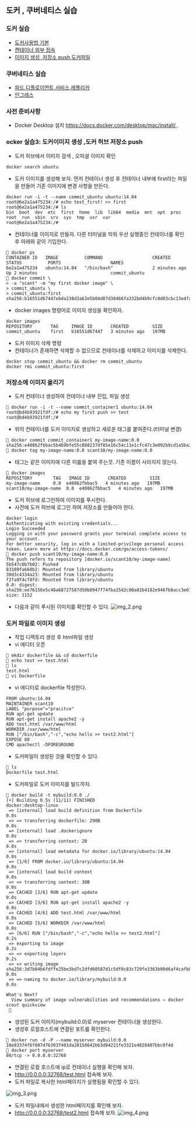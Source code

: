 ## 도커 , 쿠버네티스 실습
### 도커 실습
- [도커사용법 기본](https://github.com/cnaps/learningspoons/blob/main/dockeredu/docker1.md)
- [켄테이너 외부 접속](https://github.com/cnaps/learningspoons/blob/main/dockeredu/docker2.md)
- [이미지 생성 ,저장소 push,도커파일](https://github.com/cnaps/learningspoons/blob/main/dockeredu/docker3.md)
### 쿠버네티스 실습
- [파드,디플로이먼트,서비스,레플리카](https://github.com/cnaps/learningspoons/blob/main/k8sedu/podservice/pod.md)
- [인그레스](https://github.com/cnaps/learningspoons/blob/main/k8sedu/ingress/ingress.md)

### 사전 준비사항
- Docker Desktop 설치 https://docs.docker.com/desktop/mac/install/ .


### ocker 실습3: 도커이미지 생성 ,도커 허브 저장소 push
- 도커 허브에서 이미지 검색 , 오피셜 이미지 확인
```
docker search ubuntu
``` 

- 도커 이미지를 생성해 보자. 먼저 컨테이너 생성 후 컨테이너 내부에 first라는 파일을 만들어 기존 이미지에 변경 사항을 만든다.
```
docker run -i -t --name commit_ubuntu ubuntu:14.04
root@6e2a1a475234:/# echo test_first! >> first
root@6e2a1a475234:/# ls
bin  boot  dev  etc  first  home  lib  lib64  media  mnt  opt  proc  root  run  sbin  srv  sys  tmp  usr  var
root@6e2a1a475234:/#
```
- 컨테이너를 이미지로 만들자. 다른 터미널을 띄워 우선 실행중인 컨테이너를 확인 후 아래와 같이 기입한다.
```
 docker ps
CONTAINER ID   IMAGE          COMMAND                   CREATED         STATUS          PORTS                   NAMES
6e2a1a475234   ubuntu:14.04   "/bin/bash"               2 minutes ago   Up 2 minutes                            commit_ubuntu
 docker commit \
> -a "scant" -m "my first docker image" \
> commit_ubuntu \
> commit_ubuntu:first
sha256:b16551d67447ebda238d3a63e5b04d87d30466fa332bd4b9cfc0d03cbc13e4fa
```
- docker images 명령어로 이미지 생성을 확인하자.
```
docker images
REPOSITORY       TAG     IMAGE ID       CREATED         SIZE
commit_ubuntu    first   b16551d67447   3 minutes ago   197MB
```
- 도커 이미지 삭제 명령
- 컨테이너가 존재하면 삭제할 수 없으므로 컨테이너를 삭제하고 이미지를 삭제한다.
```
docker stop commit_ubuntu && docker rm commit_ubuntu
docker rmi commit_ubuntu:first
```
### 저장소에 이미지 올리기
- 도커 컨테이너 생성하여 컨테이너 내부 진입, 파일 생성
```
 docker run -i -t --name commit_container1 ubuntu:14.04
root@bd4b93921fdf:/# echo my first push >> test
root@bd4b93921fdf:/#
```
- 위의 컨테이너를 도커 이미지로 생성하고 새로운 태그를 붙여준다.(터미널 변경)
```
 docker commit commit_container1 my-image-name:0.0
sha256:e40862fbbac5b469bfe55c888237df85e16c54c11e1cfc47c3e092b9cd1a5ba3
 docker tag my-image-name:0.0 scant10/my-image-name:0.0
```
- 태그는 같은 이미지에 다른 이륾을 붙여 주는것. 기존 이름이 사라지지 않는다.
```
 docker images
REPOSITORY        TAG   IMAGE ID       CREATED         SIZE
my-image-name     0.0  e40862fbbac5   4 minutes ago   197MB
scant10/my-image-name  0.0  e40862fbbac5   4 minutes ago   197MB
```
- 도커 허브에 로그인하여 이미지를 푸시한다. 
- 사전에 도커 허브에 로그인 하여 저장소를 만들어야 한다.
```
docker login
Authenticating with existing credentials...
Login Succeeded
Logging in with your password grants your terminal complete access to your account.
For better security, log in with a limited-privilege personal access token. Learn more at https://docs.docker.com/go/access-tokens/
 docker push scant10/my-image-name:0.0
The push refers to repository [docker.io/scant10/my-image-name]
5b547c6b7b02: Pushed
83109fa660b2: Mounted from library/ubuntu
30d3c4334a23: Mounted from library/ubuntu
f2fa9f4cf8fd: Mounted from library/ubuntu
0.0: digest: sha256:ee76156e5c48a68727587d50b8947f74fba25d2c80a81b4182e946fb8acc3e67 size: 1152
```
- 다음과 같이 푸시된 이미지를 확인할 수 있다.
![img_2.png](img_2.png)

### 도커 파일로 이미지 생성 
- 작업 디렉토리 생성 후 html파일 생성
- vi 에디터 오픈
```
 mkdir dockerfile && cd dockerfile
 echo test >> test.html
 ls
test.html
 vi Dockerfile
```

- vi 에디터로 dockerfile 작성한다.
```
FROM ubuntu:14.04
MAINTAINER scant10
LABEL "purpose"="pracitce"
RUN apt-get update
RUN apt-get install apache2 -y
ADD test.html /var/www/html
WORKDIR /var/www/html
RUN ["/bin/bash","-c","echo hello >> test2.html"]
EXPOSE 80
CMD apachectl -DFOREGROUND
```

- 도커파일이 생성된 것을 확인할 수 있다.
```
 ls
Dockerfile test.html
```
- 도커파일로 도커 이미지를 빌드하자.
```
 docker build -t mybuild:0.0 ./
[+] Building 0.5s (11/11) FINISHED                                                                                                docker:desktop-linux
 => [internal] load build definition from Dockerfile                                                                                              0.0s
 => => transferring dockerfile: 290B                                                                                                              0.0s
 => [internal] load .dockerignore                                                                                                                 0.0s
 => => transferring context: 2B                                                                                                                   0.0s
 => [internal] load metadata for docker.io/library/ubuntu:14.04                                                                                   0.0s
 => [1/6] FROM docker.io/library/ubuntu:14.04                                                                                                     0.0s
 => [internal] load build context                                                                                                                 0.0s
 => => transferring context: 30B                                                                                                                  0.0s
 => CACHED [2/6] RUN apt-get update                                                                                                               0.0s
 => CACHED [3/6] RUN apt-get install apache2 -y                                                                                                   0.0s
 => CACHED [4/6] ADD test.html /var/www/html                                                                                                      0.0s
 => CACHED [5/6] WORKDIR /var/www/html                                                                                                            0.0s
 => [6/6] RUN ["/bin/bash","-c","echo hello >> test2.html"]                                                                                       0.2s
 => exporting to image                                                                                                                            0.2s
 => => exporting layers                                                                                                                           0.2s
 => => writing image sha256:3d7b04b6fdffe25be3bd7c2dfd60587d1c5df0c83c729fe3363b90d6af4cafb8                                                      0.0s
 => => naming to docker.io/library/mybuild:0.0                                                                                                    0.0s

What's Next?
  View summary of image vulnerabilities and recommendations → docker scout quickview
 
```
- 생성된 도커 이미지(mybuild:0.0)로 myserver 컨테이너을 생성한다.
- 생성후 로컬호스트에 연결된 포트를 확인한다.
```
 docker run -d -P --name myserver mybuild:0.0
18e83374f6f807d76303f401da28158642b63d84221fe3321e4828407bbc0f4d
 docker port myserver
80/tcp -> 0.0.0.0:32768
```
- 연결된 로컬 호스트에 ip로 컨테이너 실행을 확인해 보자.
- http://0.0.0.0:32768/test.html 접속해 보자.
- 도커 파일로 복사한 html페이지가 실행됨을 확인할 수 있다.


![img_3.png](img_3.png)
- 도커 파일내에서 생성한 html페이지를 확인해 보자.
- http://0.0.0.0:32768/test2.html 접속해 보자.
![img_4.png](img_4.png)
